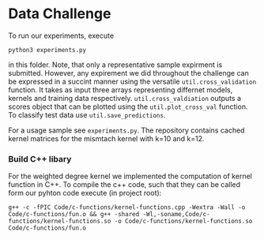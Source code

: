 
# Data Challenge

To run our experiments, execute

```
python3 experiments.py
```

in this folder. Note, that only a representative sample expirment is submitted. However, any expirement we did throughout the challenge can be expressed in a succint manner using the versatile `util.cross_validation` function. It takes as input three arrays representing differnet models, kernels and training data respectively. `util.cross_valdiation` outputs a scores object that can be plotted using the `util.plot_cross_val` function. To classify test data use `util.save_predictions`.

For a usage sample see `experiments.py`. The repository contains cached kernel matrices for the mismtach kernel with k=10 and k=12.


### Build C++ libary

For the weighted degree kernel we implemented the computation of kernel function in C++. To compile the c++ code, such that they can be called form our pyhton code execute (in project root):
```
g++ -c -fPIC Code/c-functions/kernel-functions.cpp -Wextra -Wall -o Code/c-functions/fun.o && g++ -shared -Wl,-soname,Code/c-functions/kernel-functions.so -o Code/c-functions/kernel-functions.so Code/c-functions/fun.o
```

